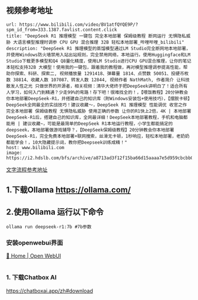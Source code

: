 ## 视频参考地址

```cardlink
url: https://www.bilibili.com/video/BV1atfQYQE9P/?spm_id_from=333.1387.favlist.content.click
title: "DeepSeek R1 推理模型 一键包 完全本地部署 保姆级教程 断网运行 无惧隐私威胁 大语言模型推理时调参 CPU GPU 混合推理 32B 轻松本地部署_哔哩哔哩_bilibili"
description: "DeepSeek R1 推理模型的蒸馏模型通过LM Studio完全断网地本地部署，并使用Windows防火墙禁用入站出站规则，完全禁用网络，本地运行。使用Huggingface和LM Studio下载更多模型和Q4 Q8量化精度，使用LM Studio进行CPU GPU混合推理，让你的笔记本轻松支持32B 大模型！使用我的一键包，跟着我的教程做，再对模型推理调参提高性能，帮助你探索、科研、探索二, 视频播放量 1291418、弹幕量 1814、点赞数 50051、投硬币枚数 38814、收藏人数 107087、转发人数 12844, 视频作者 NathMath, 作者简介 让科技散发人性之光 只做世界的开源者，相关视频：清华大佬终于把DeepSeek讲明白了！适合所有人学习，如何入门到精通？少走99%的弯路！存下吧！很难找全的！，【喂饭教程】20分钟教会你本地部署DeepSeek-R1，并搭建自己的知识库（附Windows安装包+使用技巧），【摆脱卡顿】DeepSeek全网最全的实战技巧！建议收藏～，DeepSeek R1 推理模型 性能调优 收官之作 完全本地部署 保姆级教程 无惧隐私威胁 使用正确的参数 让你的R1快上2倍，4K | 本地部署DeepSeek-R1后，搭建自己的知识库，全网最详细！DeepSeek本地部署教程，手机和电脑都能用 | 建议收藏~，可能是最简单的DeepSeek R1本地运行教程，小学生都能搞定的deepseek，本地部署做游戏辅导？，【DeepSeek保姆级教程】20分钟教会你本地部署DeepSeek-R1，完全免费本地部署+联网搜索，丝滑无卡顿，1秒响应，轻松本地部署，老奶奶都能学会！，10大隐藏提示词，教你把Deepseek训练成精！"
host: www.bilibili.com
image: https://i2.hdslb.com/bfs/archive/a8713ad3f12f15ba66d15aaaa7e5d959cbcbb032.jpg@100w_100h_1c.png
```

[文字流程参考地址](https://zhuanlan.zhihu.com/p/22270028614)

## 1.下载Ollama https://ollama.com/
## 2.使用Ollama 运行以下命令
```
ollama run deepseek-r1:7b #7b参数
```

### 安装openwebui界面
[🏡 Home | Open WebUI](https://docs.openwebui.com/)
```
```
### 1. 下载Chatbox AI

https://chatboxai.app/zh#download